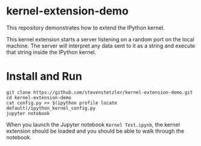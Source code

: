 # kernel-extension-demo

This repository demonstrates how to extend the IPython kernel.

This kernel extension starts a server listening on a random port on the local machine. The server will interpret any data sent to it as a string and execute that string inside the IPython kernel.

# Install and Run

```
git clone https://github.com/stevenstetzler/kernel-extension-demo.git
cd kernel-extension-demo
cat config.py >> $(ipython profile locate default)/ipython_kernel_config.py
jupyter notebook
```

When you launch the Jupyter notebook `Kernel Test.ipynb`, the kernel extension should be loaded and you should be able to walk through the notebook.
